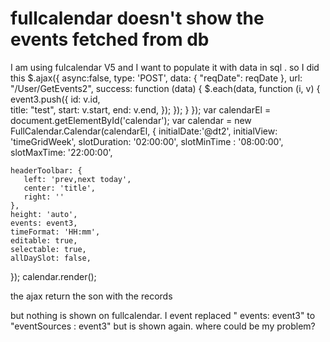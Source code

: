 
# fullcalendar doesn't show the events fetched from db

I am using fulcalendar V5 and I want to populate it with data in sql . so I did this
$.ajax({
     async:false,
     type: 'POST',
     data: { "reqDate": reqDate },
     url: "/User/GetEvents2",
     success: function (data) {
         $.each(data, function (i, v) {                           
           event3.push({
             id: v.id,                               
             title: "test",
             start: v.start,
             end: v.end,
           });
        });
      }
    });
    var calendarEl = document.getElementById('calendar');
    var calendar = new FullCalendar.Calendar(calendarEl, {
    initialDate:'@dt2',
    initialView: 'timeGridWeek',
    slotDuration: '02:00:00',
    slotMinTime : '08:00:00',
    slotMaxTime: '22:00:00',

    headerToolbar: {
       left: 'prev,next today',
       center: 'title',
       right: ''
    },
    height: 'auto',
    events: event3,
    timeFormat: 'HH:mm',
    editable: true,
    selectable: true,
    allDaySlot: false,                                       
 });
 calendar.render();

the ajax return the son with the records

but nothing is shown on fullcalendar. I event replaced " events: event3"    to "eventSources : event3" but is shown again. where could be my problem?

        